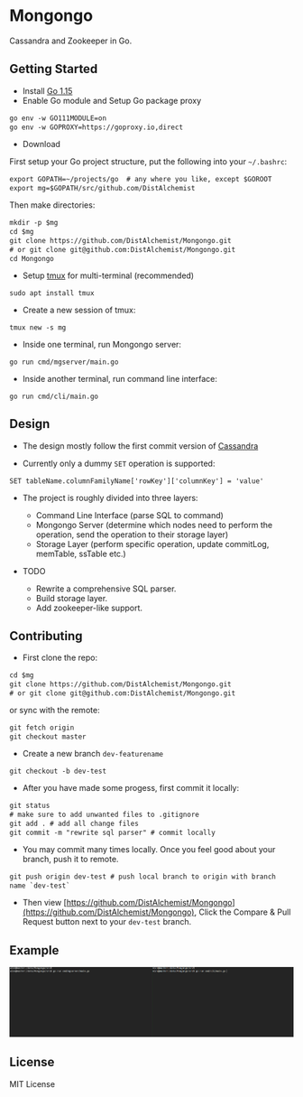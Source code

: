 # Mongongo

Cassandra and Zookeeper in Go.

## Getting Started

* Install [Go 1.15](https://golang.org/dl/)
* Enable Go module and Setup Go package proxy

```shell
go env -w GO111MODULE=on
go env -w GOPROXY=https://goproxy.io,direct
```

* Download

First setup your Go project structure, put the following into your `~/.bashrc`:

```shell
export GOPATH=~/projects/go  # any where you like, except $GOROOT
export mg=$GOPATH/src/github.com/DistAlchemist
```

Then make directories:

```shell
mkdir -p $mg
cd $mg
git clone https://github.com/DistAlchemist/Mongongo.git
# or git clone git@github.com:DistAlchemist/Mongongo.git
cd Mongongo
```

* Setup [tmux](https://github.com/tmux/tmux/wiki) for multi-terminal (recommended)

```shell
sudo apt install tmux
```

* Create a new session of tmux:

```shell
tmux new -s mg
```

* Inside one terminal, run Mongongo server:

```shell
go run cmd/mgserver/main.go
```

* Inside another terminal, run command line interface:

```shell
go run cmd/cli/main.go
```

## Design

* The design mostly follow the first commit version of [Cassandra](https://github.com/apache/cassandra)

* Currently only a dummy `SET` operation is supported:

```shell
SET tableName.columnFamilyName['rowKey']['columnKey'] = 'value'
```

* The project is roughly divided into three layers:
  * Command Line Interface (parse SQL to command)
  * Mongongo Server (determine which nodes need to perform the operation, send the operation to their storage layer)
  * Storage Layer (perform specific operation, update commitLog, memTable, ssTable etc.)

* TODO
  * Rewrite a comprehensive SQL parser.
  * Build storage layer.
  * Add zookeeper-like support.


## Contributing

* First clone the repo:

```shell
cd $mg 
git clone https://github.com/DistAlchemist/Mongongo.git
# or git clone git@github.com:DistAlchemist/Mongongo.git
```

or sync with the remote:

```shell
git fetch origin
git checkout master
```

* Create a new branch `dev-featurename` 

```shell
git checkout -b dev-test
```

* After you have made some progess, first commit it locally:

```shell
git status 
# make sure to add unwanted files to .gitignore
git add . # add all change files 
git commit -m "rewrite sql parser" # commit locally
```

* You may commit many times locally. Once you feel good about your branch, push it to remote.

```shell
git push origin dev-test # push local branch to origin with branch name `dev-test`
```

* Then view [https://github.com/DistAlchemist/Mongongo](https://github.com/DistAlchemist/Mongongo), Click the Compare & Pull Request button next to your `dev-test` branch.

## Example

![mongongo](pics/mongongo.gif)

## License

MIT License